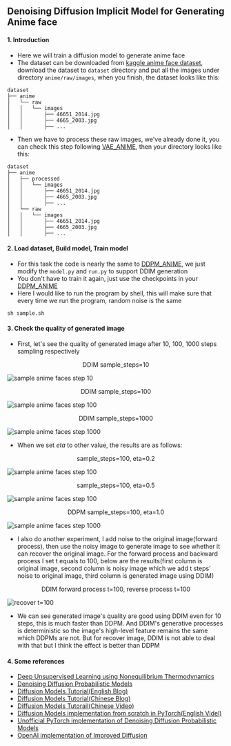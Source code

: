 ## Denoising Diffusion Implicit Model for Generating Anime face

#### 1. Introduction
- Here we will train a diffusion model to generate anime face 
- The dataset can be downloaded from [kaggle anime face dataset](https://www.kaggle.com/datasets/splcher/animefacedataset), download the dataset to `dataset` directory and put all the images under directory `anime/raw/images`, when you finish, the dataset looks like this:
```text
dataset
├── anime
│   └── raw
│   │   └── images
│   │       ├── 46651_2014.jpg
│   │       ├── 4665_2003.jpg
│   │       ├── ...
```
- Then we have to process these raw images, we've already done it, you can check this step following [VAE_ANIME](../VAE_ANIME), then your directory looks like this:
```text
dataset
├── anime
│   ├── processed
│   │   └── images
│   │       ├── 46651_2014.jpg
│   │       ├── 4665_2003.jpg
│   │       ├── ...
│   └── raw
│   │   └── images
│   │       ├── 46651_2014.jpg
│   │       ├── 4665_2003.jpg
│   │       ├── ...
```

#### 2. Load dataset, Build model, Train model
- For this task the code is nearly the same to [DDPM_ANIME](../DDPM_ANIME), we just modify the `model.py` and `run.py` to support DDIM generation
- You don't have to train it again, just use the checkpoints in your [DDPM_ANIME](../DDPM_ANIME)
- Here I would like to run the program by shell, this will make sure that every time we run the program, random noise is the same
```shell
sh sample.sh
```

#### 3. Check the quality of generated image
- First, let's see the quality of generated image after 10, 100, 1000 steps sampling respectively

<center>DDIM sample_steps=10</center>

![sample anime faces step 10](gen/sample_steps=10_eta=0.0.png)

<center>DDIM sample_steps=100</center>

![sample anime faces step 100](gen/sample_steps=100_eta=0.0.png)

<center>DDIM sample_steps=1000</center>

![sample anime faces step 1000](gen/sample_steps=1000_eta=0.0.png)

- When we set $eta$ to other value, the results are as follows:

<center>sample_steps=100, eta=0.2</center>

![sample anime faces step 100](gen/sample_steps=100_eta=0.2.png)

<center>sample_steps=100, eta=0.5</center>

![sample anime faces step 100](gen/sample_steps=100_eta=0.5.png)

<center>DDPM sample_steps=100, eta=1.0</center>

![sample anime faces step 1000](gen/sample_steps=100_eta=1.0.png)

- I also do another experiment, I add noise to the original image(forward process), then use the noisy image to generate image to see whether it can recover the original image. For the forward process and backward process I set t equals to 100, below are the results(first column is original image, second column is noisy image which we add t steps' noise to original image, third column is generated image using DDIM)

<center>DDIM forward process t=100, reverse process t=100</center>

![recover t=100](gen/recover_t=100.png)

- We can see generated image's quality are good using DDIM even for 10 steps, this is much faster than DDPM. And DDIM's generative processes is deterministic so the image's high-level feature remains the same which DDPMs are not. But for recover image, DDIM is not able to deal with that but I think the effect is better than DDPM

#### 4. Some references
- [Deep Unsupervised Learning using Nonequilibrium Thermodynamics](https://arxiv.org/pdf/1503.03585.pdf)
- [Denoising Diffusion Probabilistic Models](https://arxiv.org/pdf/2006.11239.pdf)
- [Diffusion Models Tutorial(English Blog)](https://lilianweng.github.io/posts/2021-07-11-diffusion-models/#forward-diffusion-process)
- [Diffusion Models Tutorial(Chinese Blog)](https://zhuanlan.zhihu.com/p/525106459)
- [Diffusion Models Tutorail(Chinese Video)](https://www.bilibili.com/video/BV1b541197HX)
- [Diffusion Models implementation from scratch in PyTorch(English Videl)](https://www.youtube.com/watch?v=a4Yfz2FxXiY)
- [Unofficial PyTorch implementation of Denoising Diffusion Probabilistic Models](https://github.com/w86763777/pytorch-ddpm)
- [OpenAI implementation of Improved Diffusion](https://github.com/openai/improved-diffusion/tree/main)